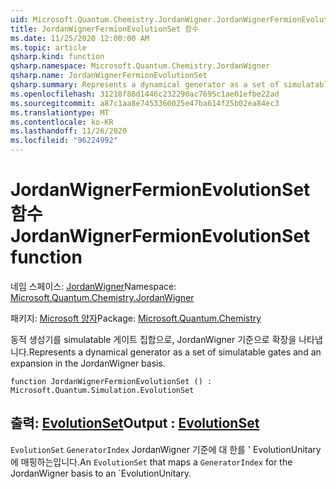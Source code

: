```yaml
---
uid: Microsoft.Quantum.Chemistry.JordanWigner.JordanWignerFermionEvolutionSet
title: JordanWignerFermionEvolutionSet 함수
ms.date: 11/25/2020 12:00:00 AM
ms.topic: article
qsharp.kind: function
qsharp.namespace: Microsoft.Quantum.Chemistry.JordanWigner
qsharp.name: JordanWignerFermionEvolutionSet
qsharp.summary: Represents a dynamical generator as a set of simulatable gates and an expansion in the JordanWigner basis.
ms.openlocfilehash: 31218f88d1446c232290ac7695c1ae01efbe22ad
ms.sourcegitcommit: a87c1aa8e7453360025e47ba614f25b02ea84ec3
ms.translationtype: MT
ms.contentlocale: ko-KR
ms.lasthandoff: 11/26/2020
ms.locfileid: "96224992"
---
```

# <a name="jordanwignerfermionevolutionset-function"></a><span data-ttu-id="a973b-102">JordanWignerFermionEvolutionSet 함수</span><span class="sxs-lookup"><span data-stu-id="a973b-102">JordanWignerFermionEvolutionSet function</span></span>

<span data-ttu-id="a973b-103">네임 스페이스: [JordanWigner](xref:Microsoft.Quantum.Chemistry.JordanWigner)</span><span class="sxs-lookup"><span data-stu-id="a973b-103">Namespace: [Microsoft.Quantum.Chemistry.JordanWigner](xref:Microsoft.Quantum.Chemistry.JordanWigner)</span></span>

<span data-ttu-id="a973b-104">패키지: [Microsoft 양자](https://nuget.org/packages/Microsoft.Quantum.Chemistry)</span><span class="sxs-lookup"><span data-stu-id="a973b-104">Package: [Microsoft.Quantum.Chemistry](https://nuget.org/packages/Microsoft.Quantum.Chemistry)</span></span>


<span data-ttu-id="a973b-105">동적 생성기를 simulatable 게이트 집합으로, JordanWigner 기준으로 확장을 나타냅니다.</span><span class="sxs-lookup"><span data-stu-id="a973b-105">Represents a dynamical generator as a set of simulatable gates and an expansion in the JordanWigner basis.</span></span>

```qsharp
function JordanWignerFermionEvolutionSet () : Microsoft.Quantum.Simulation.EvolutionSet
```


## <a name="output--evolutionset"></a><span data-ttu-id="a973b-106">출력: [EvolutionSet](xref:Microsoft.Quantum.Simulation.EvolutionSet)</span><span class="sxs-lookup"><span data-stu-id="a973b-106">Output : [EvolutionSet](xref:Microsoft.Quantum.Simulation.EvolutionSet)</span></span>

<span data-ttu-id="a973b-107">`EvolutionSet` `GeneratorIndex` JordanWigner 기준에 대 한를 ' EvolutionUnitary에 매핑하는입니다.</span><span class="sxs-lookup"><span data-stu-id="a973b-107">An `EvolutionSet` that maps a `GeneratorIndex` for the JordanWigner basis to an \`EvolutionUnitary.</span></span>